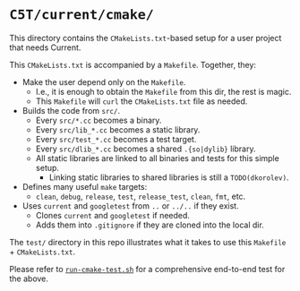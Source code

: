 # `C5T/current/cmake/`

This directory contains the `CMakeLists.txt`-based setup for a user project that needs Current.

This `CMakeLists.txt` is accompanied by a `Makefile`. Together, they:

* Make the user depend only on the `Makefile`.
  * I.e., it is enough to obtain the `Makefile` from this dir, the rest is magic.
  * This `Makefile` will `curl` the `CMakeLists.txt` file as needed.
* Builds the code from `src/`.
  * Every `src/*.cc` becomes a binary.
  * Every `src/lib_*.cc` becomes a static library.
  * Every `src/test_*.cc` becomes a test target.
  * Every `src/dlib_*.cc` becomes a shared `.{so|dylib}` library.
  * All static libraries are linked to all binaries and tests for this simple setup.
    * Linking static libraries to shared libraries is still a `TODO(dkorolev)`.
* Defines many useful `make` targets:
  * `clean`, `debug`, `release`, `test`, `release_test`, `clean`, `fmt`, etc.
* Uses `current` and `googletest` from `..` or `../..` if they exist.
  * Clones `current` and `googletest` if needed.
  * Adds them into `.gitignore` if they are cloned into the local dir.

The `test/` directory in this repo illustrates what it takes to use this `Makefile` + `CMakeLists.txt`.

Please refer to [`run-cmake-test.sh`](https://github.com/c5t/Current/blob/stable/cmake/run-cmake-test.sh) for a comprehensive end-to-end test for the above.
